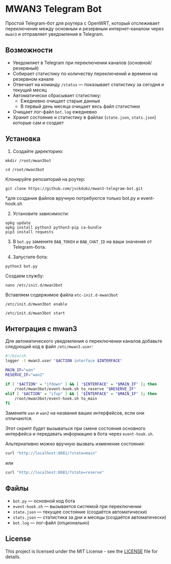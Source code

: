 # MWAN3 Telegram Bot

Простой Telegram-бот для роутера с OpenWRT, который отслеживает переключение между основным и резервным интернет-каналом через `mwan3` и отправляет уведомления в Telegram.

## Возможности

- Уведомляет в Telegram при переключении каналов (основной/резервный)
- Собирает статистику по количеству переключений и времени на резервном канале
- Отвечает на команду `/status` — показывает статистику за сегодня и текущий месяц
- Автоматически сбрасывает статистику:
  - Ежедневно очищает старые данные
  - В первый день месяца очищает весь файл статистики
- Очищает лог-файл `bot.log` ежедневно
- Хранит состояние и статистику в файлах (`state.json`, `stats.json`) которые сам и создает

## Установка

1. Создайте директорию:
```
mkdir /root/mwan3bot
```
```
cd /root/mwan3bot
```
Клонируйте репозиторий на роутер:
```
git clone https://github.com/jvckdubz/mwan3-telegram-bot.git
```
*для создания файлов вручную потребуются только bot.py и event-hook.sh

2. Установите зависимости:

```
opkg update
opkg install python3 python3-pip ca-bundle
pip3 install requests
```

3. В `bot.py` замените `ВАШ_ТОКЕН` и `ВАШ_CHAT_ID` на ваши значения от Telegram-бота.

4. Запустите бота:

```
python3 bot.py
```
Создаем службу:
```
nano /etc/init.d/mwan3bot
```
Вставляем содержимое файла `etc-init.d-mwan3bot`
```
/etc/init.d/mwan3bot enable
```
```
/etc/init.d/mwan3bot start
```

## Интеграция с mwan3

Для автоматического уведомления о переключении каналов добавьте следующий код в файл `/etc/mwan3.user`:

```sh
#!/bin/sh
logger -t mwan3.user "$ACTION interface $INTERFACE"

MAIN_IF="wan"
RESERVE_IF="wan2"

if [ "$ACTION" = "ifdown" ] && [ "$INTERFACE" = "$MAIN_IF" ]; then
    /root/mwan3bot/event-hook.sh to_reserve "$RESERVE_IF"
elif [ "$ACTION" = "ifup" ] && [ "$INTERFACE" = "$MAIN_IF" ]; then
    /root/mwan3bot/event-hook.sh to_main
fi
```

Замените `wan` и `wan2` на названия ваших интерфейсов, если они отличаются.

Этот скрипт будет вызываться при смене состояния основного интерфейса и передавать информацию в бота через `event-hook.sh`.

Альтернативно можно вручную вызвать изменение состояния:

```sh
curl "http://localhost:8081/?state=main"
```
или

```sh
curl "http://localhost:8081/?state=reserve"
```

## Файлы

- `bot.py` — основной код бота
- `event-hook.sh` — вызывается системой при переключении
- `state.json` — текущее состояние (создаётся автоматически)
- `stats.json` — статистика за дни и месяцы (создаётся автоматически)
- `bot.log` — лог-файл (опционально)

## License

This project is licensed under the MIT License - see the [LICENSE](./LICENSE) file for details.
